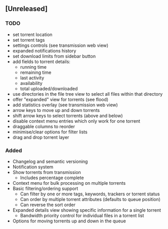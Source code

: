 ## [Unreleased]
### TODO
- set torrent location
- set torrent tags
- settings controls (see transmission web view)
- expanded notifications history
- set download limits from sidebar button
- add fields to torrent details:
  - running time
  - remaining time
  - last activity
  - availability
  - total uploaded/downloaded
- use directories in the file tree view to select
  all files within that directory
- offer "expanded" view for torrents (see flood)
- add statistics overlay (see transmission web view)
- arrow keys to move up and down torrents
- shift arrow keys to select torrents (above and below)
- disable context menu entries which only work for one torrent
- draggable columns to reorder
- minimise/clear options for filter lists
- drag and drop torrent layer

### Added
- Changelog and semantic versioning
- Notification system
- Show torrents from transmission
  - Includes percentage complete
- Context menu for bulk processing on multiple torrents
- Basic filtering/ordering support
  - Can filter by one or more tags, keywords, trackers or torrent status
  - Can order by multiple torrent attributes (defaults to queue position)
  - Can reverse the sort order
- Expanded details view showing specific information for a single torrent
  - Bandwidth priority control for individual files in a torrent list
- Options for moving torrents up and down in the queue
